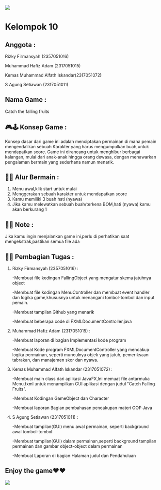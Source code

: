 <img src="https://github.com/RizkyFirmansyah-com/-PROJECT-GAME-JAVAFX-Kelompok10/blob/main/tim.png" >

# Kelompok 10

## Anggota : 

Rizky Firmansyah (2357051016)

Muhammad Hafiz Adam (2317051015) 

Kemas Muhammad Alfath Iskandar(2317051072)

S Agung Setiawan (2317051011)



## Nama Game : 
Catch the falling fruits


## 🎮🕹️ Konsep Game :
Konsep dasar dari game ini adalah menciptakan permainan di mana pemain mengendalikan sebuah Karakter yang harus mengumpulkan buah,untuk mendapatkan score. Game ini dirancang untuk menghibur berbagai kalangan, mulai dari anak-anak hingga orang dewasa, dengan menawarkan pengalaman bermain yang sederhana namun menarik. 

## 👣👣 Alur Bermain :
1. Menu awal,klik start untuk mulai
2. Menggerakan sebuah karakter untuk mendapatkan score
3. Kamu memiliki 3 buah hati (nyawa)
4. Jika kamu melewatkan sebuah buah/terkena BOM,hati (nyawa) kamu akan berkurang 1




## 📌📌 Note :
Jika kamu ingin menjalankan game ini,perlu di perhatikan saat mengekstrak,pastikan semua file ada 


## 📌📌 Pembagian Tugas :

1. Rizky Firmansyah (2357051016) :


   -Membuat file kodingan FallingObject yang mengatur skema jatuhnya object
   
   -Membuat file kodingan MenuController dan membuat event handler dan logika game,khususnya untuk menangani tombol-tombol dan input pemain.

   -Membuat tampilan Github yang menarik

   -Membuat beberapa code di FXMLDocumentController.java

2. Muhammad Hafiz Adam (2317051015) :
   
   -Membuat laporan di bagian Implementasi kode program
   
   -Membuat Kode program FXMLDocumentController yang mencakup logika permainan, seperti munculnya objek yang jatuh, pemeriksaan tabrakan, dan manajemen skor dan nyawa.

4. Kemas Muhammad Alfath Iskandar (2317051072) :

   -Membuat main class dari aplikasi JavaFX,Ini memuat file antarmuka Menu.fxml untuk menampilkan GUI aplikasi dengan judul "Catch Falling Fruits".

   -Membuat Kodingan GameObject dan Character

   -Membuat laporan Bagian pembahasan pencakupan materi OOP Java


5. S Agung Setiawan (2317051011) :

   -Membuat tampilan(GUI) menu awal permainan, seperti background awal tombol-tombol

   -Membuat tampilan(GUI) dalam permainan,seperti background tampilan permainan dan gambar object-object dalam permainan

   -Membuat Laporan di bagian Halaman judul dan Pendahuluan



## Enjoy the game❤️❤️


<img src = "https://github.com/RizkyFirmansyah-com/-PROJECT-GAME-JAVAFX-Kelompok10/blob/main/GamePlay.gif">
